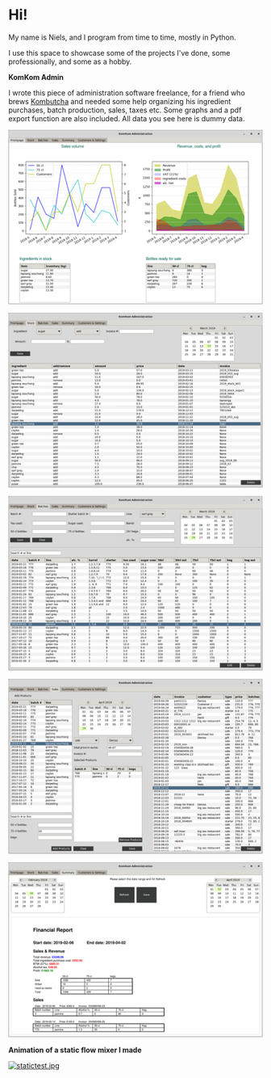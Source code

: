 # Hi!

My name is Niels, and I program from time to time, mostly in Python.

I use this space to showcase some of the projects I've done, some professionally, and some as a hobby.


**KomKom Admin**

I wrote this piece of administration software freelance, for a friend who brews [Kombutcha](https://en.wikipedia.org/wiki/Kombucha) and needed some help organizing his ingredient purchases, batch production, sales, taxes etc. Some graphs and a pdf export function are also included. All data you see here is dummy data.

![Frontpage](https://raw.githubusercontent.com/highintothesky/aboutme/master/screenshots/kk1.png "KomKom v1 Frontpage")

![Stock](https://raw.githubusercontent.com/highintothesky/aboutme/master/screenshots/kk2.png "KomKom v1 Stock")

![Batches](https://raw.githubusercontent.com/highintothesky/aboutme/master/screenshots/kk3.png "KomKom v1 Batches")

![Sales](https://raw.githubusercontent.com/highintothesky/aboutme/master/screenshots/kk4.png "KomKom v1 Sales")

![PDF Preview](https://raw.githubusercontent.com/highintothesky/aboutme/master/screenshots/kk5.png "KomKom v1 PDF Preview")



**Animation of a static flow mixer I made**

[![statictest.jpg](https://img.youtube.com/vi/EivqvCdqS30/0.jpg)](https://www.youtube.com/watch?v=EivqvCdqS30 "Static Flow mixer")


